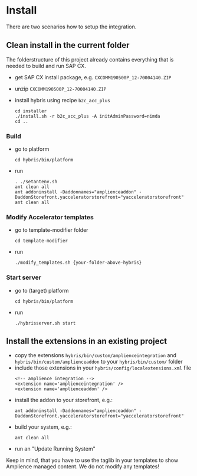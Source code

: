 # Install

There are two scenarios how to setup the integration.

## Clean install in the current folder

The folderstructure of this project already contains everything that is needed to build and run SAP CX.

- get SAP CX install package, e.g. `CXCOMM190500P_12-70004140.ZIP`
- unzip `CXCOMM190500P_12-70004140.ZIP`

- install hybris using recipe `b2c_acc_plus`
	```
	cd installer
	./install.sh -r b2c_acc_plus -A initAdminPassword=nimda
	cd ..
	```

### Build
- go to platform
	```
	cd hybris/bin/platform
	```
- run
	```
	. ./setantenv.sh
	ant clean all
	ant addoninstall -Daddonnames="amplienceaddon" -DaddonStorefront.yacceleratorstorefront="yacceleratorstorefront"
	ant clean all
	```

### Modify Accelerator templates

- go to template-modifier folder
	```
	cd template-modifier
	```
- run
	```
	./modify_templates.sh {your-folder-above-hybris}
	```

### Start server
- go to (target) platform
	```
	cd hybris/bin/platform
	```
- run
	```
	./hybrisserver.sh start
	```

## Install the extensions in an existing project

- copy the extensions `hybris/bin/custom/amplienceintegration` and `hybris/bin/custom/amplienceaddon` to your `hybris/bin/custom/` folder
- include those extensions in your `hybris/config/localextensions.xml` file
	```
  <!-- amplience integration -->
  <extension name='amplienceintegration' />
  <extension name='amplienceaddon' />
	```
- install the addon to your storefront, e.g.:
	```
	ant addoninstall -Daddonnames="amplienceaddon" -DaddonStorefront.yacceleratorstorefront="yacceleratorstorefront"
	```
- build your system, e.g.:
	```
	ant clean all
	```
- run an "Update Running System"

Keep in mind, that you have to use the taglib in your templates to show Amplience managed content. We do not modify any templates!
